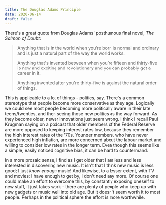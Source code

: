 ```yaml
---
title: The Douglas Adams Principle
date: 2020-06-14
draft: false
---
```


There's a great quote from Douglas Adams' posthumous final novel, _The Salmon of Doubt_:

<blockquote>

Anything that is in the world when you’re born is normal and ordinary and is just a natural part of the way the world works.

Anything that's invented between when you’re fifteen and thirty-five is new and exciting and revolutionary and you can probably get a career in it. 

Anything invented after you're thirty-five is against the natural order of things.</blockquote>

This is applicable to a lot of things - politics, say. There's a common stereotype that people become more conservative as they age. Logically we could see most people becoming more politically aware in their late teens/twenties, and then seeing those new politics as the way forward. As they become older, newer innovations just seem wrong. I think I recall Paul Krugman saying on a podcast that older members of the Federal Reserve are more opposed to keeping interest rates low, because they remember the high interest rates of the '70s. Younger members, who have never experienced high inflation, are more concerned about the labour market and willing to consider low rates in the longer term. Even though this seems like a simple, easily noticed cognitive bias, it can be hard to countermand.

In a more prosaic sense, I find as I get older that I am less and less interested in discovering new music. It isn't that I think new music is less good; I just _know enough_ music! And likewise, to a lesser extent, with TV and movies: I have enough to get by, I don't need any more. Of course one could make an effort to overcome this, by constantly exposing oneself to new stuff, it just takes work - there are plenty of people who keep up with new gadgets or music well into old age. But it doesn't seem worth it to most people. Perhaps in the political sphere the effort is more worthwhile.
